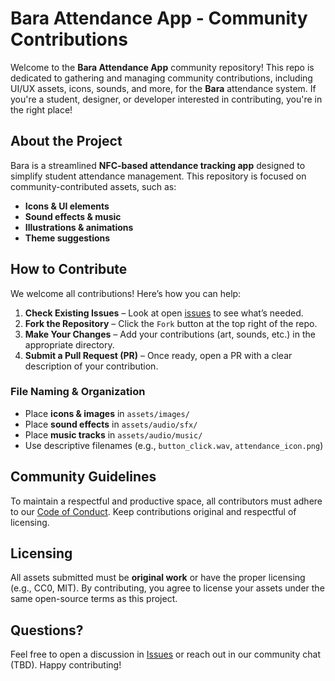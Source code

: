 # Bara Attendance App - Community Contributions

Welcome to the **Bara Attendance App** community repository! This repo is dedicated to gathering and managing community contributions, including UI/UX assets, icons, sounds, and more, for the **Bara** attendance system. If you're a student, designer, or developer interested in contributing, you're in the right place!

## About the Project
Bara is a streamlined **NFC-based attendance tracking app** designed to simplify student attendance management. This repository is focused on community-contributed assets, such as:
- **Icons & UI elements**
- **Sound effects & music**
- **Illustrations & animations**
- **Theme suggestions**

## How to Contribute
We welcome all contributions! Here’s how you can help:
1. **Check Existing Issues** – Look at open [issues](https://github.com/codepet/Bara-collab/issues) to see what’s needed.
2. **Fork the Repository** – Click the `Fork` button at the top right of the repo.
3. **Make Your Changes** – Add your contributions (art, sounds, etc.) in the appropriate directory.
4. **Submit a Pull Request (PR)** – Once ready, open a PR with a clear description of your contribution.

### File Naming & Organization
- Place **icons & images** in `assets/images/`
- Place **sound effects** in `assets/audio/sfx/`
- Place **music tracks** in `assets/audio/music/`
- Use descriptive filenames (e.g., `button_click.wav`, `attendance_icon.png`)

## Community Guidelines
To maintain a respectful and productive space, all contributors must adhere to our [Code of Conduct](CODE_OF_CONDUCT.md). Keep contributions original and respectful of licensing.

## Licensing
All assets submitted must be **original work** or have the proper licensing (e.g., CC0, MIT). By contributing, you agree to license your assets under the same open-source terms as this project.

## Questions?
Feel free to open a discussion in [Issues](https://github.com/codepet/Bara-collab/issues) or reach out in our community chat (TBD). Happy contributing!

